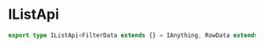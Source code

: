 # IListApi

```ts
export type IListApi<FilterData extends {} = IAnything, RowData extends IRowData = IAnything> = IListApiInternal<FilterData, RowData>;
```


